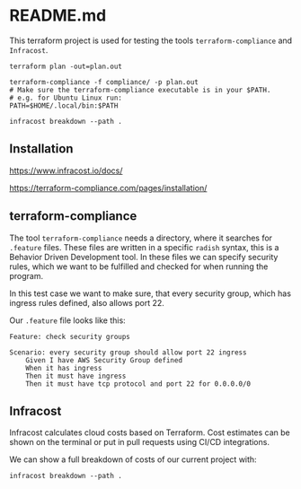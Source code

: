 # README.md

This terraform project is used for testing the tools `terraform-compliance`
and `Infracost`.

```
terraform plan -out=plan.out

terraform-compliance -f compliance/ -p plan.out
# Make sure the terraform-compliance executable is in your $PATH.
# e.g. for Ubuntu Linux run:
PATH=$HOME/.local/bin:$PATH

infracost breakdown --path .
```
## Installation
https://www.infracost.io/docs/

https://terraform-compliance.com/pages/installation/

## terraform-compliance

The tool `terraform-compliance` needs a directory, where it searches for `.feature` files. These files are written in a specific `radish` syntax, this is a Behavior Driven Development tool. In these files we can specify security rules, which we want to be fulfilled and checked for when running the program.

In this test case we want to make sure, that every security group, which has ingress rules defined, also allows port 22.

Our `.feature` file looks like this:

```
Feature: check security groups

Scenario: every security group should allow port 22 ingress
    Given I have AWS Security Group defined
    When it has ingress
    Then it must have ingress
    Then it must have tcp protocol and port 22 for 0.0.0.0/0
```

## Infracost

Infracost calculates cloud costs based on Terraform. Cost estimates can be shown on the terminal or put in pull requests using CI/CD integrations.

We can show a full breakdown of costs of our current project with:

```
infracost breakdown --path .
```

